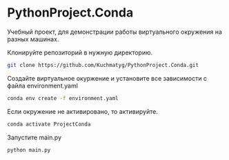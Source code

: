 # PythonProject.Conda
Учебный проект, для демонстрации работы виртуального окружения на разных машинах.

Клонируйте репозиторий в нужную директорию.
```bash
git clone https://github.com/Kuchmatyg/PythonProject.Conda.git
```

Создайте виртуальное окуржение и установите все зависимости с файла environment.yaml
```bash
conda env create -f environment.yaml
```

Если окружение не активировано, то активируйте.
```bash
conda activate ProjectConda
```

Запустите main.py
```bash
python main.py
```
